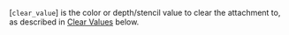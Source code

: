 [`clear_value`] is the color or depth/stencil value to clear the
attachment to, as described in [Clear Values](https://www.khronos.org/registry/vulkan/specs/1.3-extensions/html/vkspec.html#clears-values) below.